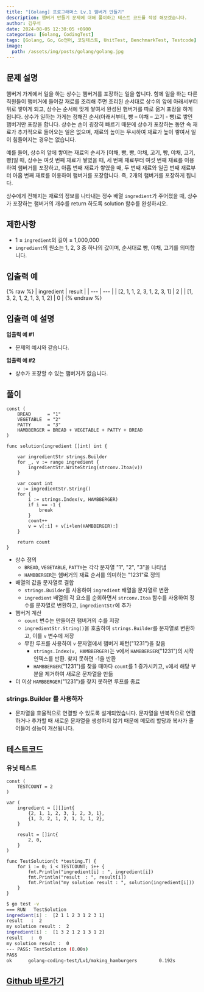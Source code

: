 ```yaml
---
title: "[Golang] 프로그래머스 Lv.1 햄버거 만들기"
description: 햄버거 만들기 문제에 대해 풀이하고 테스트 코드를 작성 해보겠습니다.
author: 김우석
date: 2024-08-05 12:30:05 +0900
categories: [Golang, CodingTest]
tags: [Golang, Go, Go언어, 코딩테스트, UnitTest, BenchmarkTest, Testcode]
image:
  path: /assets/img/posts/golang/golang.jpg
---
```


## 문제 설명
햄버거 가게에서 일을 하는 상수는 햄버거를 포장하는 일을 합니다. 함께 일을 하는 다른 직원들이 햄버거에 들어갈 재료를 조리해 주면 조리된 순서대로 상수의 앞에 아래서부터 위로 쌓이게 되고, 상수는 순서에 맞게 쌓여서 완성된 햄버거를 따로 옮겨 포장을 하게 됩니다. 상수가 일하는 가게는 정해진 순서(아래서부터, 빵 – 야채 – 고기 - 빵)로 쌓인 햄버거만 포장을 합니다. 상수는 손이 굉장히 빠르기 때문에 상수가 포장하는 동안 속 재료가 추가적으로 들어오는 일은 없으며, 재료의 높이는 무시하여 재료가 높이 쌓여서 일이 힘들어지는 경우는 없습니다.

예를 들어, 상수의 앞에 쌓이는 재료의 순서가 [야채, 빵, 빵, 야채, 고기, 빵, 야채, 고기, 빵]일 때, 상수는 여섯 번째 재료가 쌓였을 때, 세 번째 재료부터 여섯 번째 재료를 이용하여 햄버거를 포장하고, 아홉 번째 재료가 쌓였을 때, 두 번째 재료와 일곱 번째 재료부터 아홉 번째 재료를 이용하여 햄버거를 포장합니다. 즉, 2개의 햄버거를 포장하게 됩니다.

상수에게 전해지는 재료의 정보를 나타내는 정수 배열 `ingredient`가 주어졌을 때, 상수가 포장하는 햄버거의 개수를 return 하도록 solution 함수를 완성하시오.

## 제한사항
- 1 ≤ `ingredient`의 길이 ≤ 1,000,000
- `ingredient`의 원소는 1, 2, 3 중 하나의 값이며, 순서대로 빵, 야채, 고기를 의미합니다.

## 입출력 예
{% raw %}
| ingredient | result |
| --- | --- |
| \[2, 1, 1, 2, 3, 1, 2, 3, 1\] | 2 |
| \[1, 3, 2, 1, 2, 1, 3, 1, 2\] | 0 |
{% endraw %}

## 입출력 예 설명
**입출력 예 #1**

- 문제의 예시와 같습니다.

**입출력 예 #2**

- 상수가 포장할 수 있는 햄버거가 없습니다.


## 풀이 
```golang
const (
	BREAD      = "1"
	VEGETABLE  = "2"
	PATTY      = "3"
	HAMBBERGER = BREAD + VEGETABLE + PATTY + BREAD
)

func solution(ingredient []int) int {

	var ingredientStr strings.Builder
	for _, v := range ingredient {
		ingredientStr.WriteString(strconv.Itoa(v))
	}

	var count int
	v := ingredientStr.String()
	for {
		i := strings.Index(v, HAMBBERGER)
		if i == -1 {
			break
		}
		count++
		v = v[:i] + v[i+len(HAMBBERGER):]
	}

	return count
}
```
- 상수 정의
	- `BREAD`, `VEGETABLE`, `PATTY`는 각각 문자열 "1", "2", "3"을 나타냄
	- `HAMBBERGER`는 햄버거의 재료 순서를 의미하는 "1231"로 정의
- 배열의 값을 문자열로 결합
	- `strings.Builder`를 사용하여 `ingredient` 배열을 문자열로 변환
	- `ingredient` 배열의 각 요소를 순회하면서 `strconv.Itoa` 함수를 사용하여 정수를 문자열로 변환하고, `ingredientStr`에 추가
- 햄버거 계산
	- `count` 변수는 만들어진 햄버거의 수를 저장
	- `ingredientStr.String()`을 호출하여 `strings.Builder`를 문자열로 변환하고, 이를 `v` 변수에 저장
	- 무한 루프를 사용하여 `v` 문자열에서 햄버거 패턴("1231")을 찾음
		- `strings.Index(v, HAMBBERGER)`는 v에서 `HAMBBERGER`("1231")의 시작 인덱스를 반환. 찾지 못하면 -1을 반환
		- `HAMBBERGER`("1231")를 찾을 때마다 `count`를 1 증가시키고, `v`에서 해당 부분을 제거하여 새로운 문자열을 만듦
- 더 이상 `HAMBBERGER`("1231")를 찾지 못하면 루프를 종료

### strings.Builder 를 사용하자
-  문자열을 효율적으로 연결할 수 있도록 설계되었습니다. 문자열을 반복적으로 연결하거나 추가할 때 새로운 문자열을 생성하지 않기 때문에 메모리 할당과 복사가 줄어들어 성능이 개선됩니다.


## 테스트코드
### 유닛 테스트
```golang
const (
	TESTCOUNT = 2
)

var (
	ingredient = [][]int{
		{2, 1, 1, 2, 3, 1, 2, 3, 1},
		{1, 3, 2, 1, 2, 1, 3, 1, 2},
	}

	result = []int{
		2, 0,
	}
)

func TestSolution(t *testing.T) {
	for i := 0; i < TESTCOUNT; i++ {
		fmt.Println("ingredient[i] : ", ingredient[i])
		fmt.Println("result	 : ", result[i])
		fmt.Println("my solution result : ", solution(ingredient[i]))
	}
}
```

```bash
$ go test -v
=== RUN   TestSolution
ingredient[i] :  [2 1 1 2 3 1 2 3 1]
result   :  2
my solution result :  2
ingredient[i] :  [1 3 2 1 2 1 3 1 2]
result   :  0
my solution result :  0
--- PASS: TestSolution (0.00s)
PASS
ok      golang-coding-test/Lv1/making_hamburgers        0.192s
```

## [Github 바로가기](https://github.com/kr-goos/golang-coding-test/tree/master/programmers/Lv1/making_hamburgers)